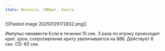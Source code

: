 ```yaml
---
stats: Меткость, СФКрит, Злость
---
```

![[Pasted image 20250129172832.png]]

Импульс ненависти
Если в течении 10 сек. 3 раза по игроку происходит крит. урон, сопротивление криту увеличивается на 886. Действует 8 сек. CD: 60 сек.